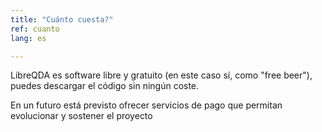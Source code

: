 ```yaml
---
title: "Cuánto cuesta?"
ref: cuanto
lang: es

---
```


LibreQDA es software libre y gratuito (en este caso sí, como "free beer"), puedes descargar el código sin ningún coste.

En un futuro está previsto ofrecer servicios de pago que permitan evolucionar y sostener el proyecto
